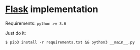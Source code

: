 # [Flask](https://flask.palletsprojects.com/en/1.1.x/) implementation

Requirements: `python >= 3.6`

Just do it:
```
$ pip3 install -r requirements.txt && python3 __main__.py
```